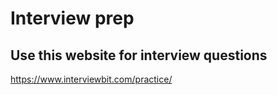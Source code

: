 # Interview prep
## Use this website for interview questions
https://www.interviewbit.com/practice/

